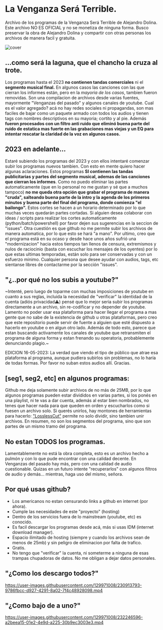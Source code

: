 # La Venganza Será Terrible.
Archivo de los programas de la Venganza Será Terrible de Alejandro Dolina. 
Este archivo NO ES OFICIAL y no se monetiza de ninguna forma.
Busco preservar la obra de Alejandro Dolina y compartir con otras personas los archivos de manera facil y gratuita.


![cover](https://user-images.githubusercontent.com/129971008/230121694-4c171696-2b0a-457e-b1ed-b0083489d38f.jpg)





## ...como será la laguna, que el chancho la cruza al trote.
Los programas hasta el 2023 __no contienen tandas comerciales__ ni el __segmento musical final.__ En algunos casos las canciones con las que cierran los informes están, pero en la *mayoria de los casos*, tambien fueron removidas.
Son una compilacion de archivos desde varias fuentes, mayormente "Venganzas del pasado" y algunos canales de youtube. 
Cual es el valor agregado? acá no hay redes sociales ni propagandas, son mas faciles de bajar como un paquete armado con todos los audios y tienen tags con nombres descriptivos en su mayoria; cortito y al pie. Además __fueron procesados con un filtro anti ruido que eliminó buena parte del ruido de estatica mas fuerte en las grabaciones mas viejas y un EQ para intentar rescatar la claridad de la voz en algunos casos.__

## 2023 en adelante...
Estaré subiendo los programas del 2023 y con ellos intentaré comenzar subir los programas nuevos tambien. Con esto en mente quiero hacer algunas aclaraciones. 
Estos programas __SI contienen las tandas publicitarias y partes del segmento musical, ademas de las canciones que cierran los informes__.
Como no puedo eliminar las partes automaticamente (que en lo personal no me gustan y sé que a muchos tampoco) __no me queda otra opción que grabar el programa de manera "cruda", salteando buena parte de la intro y la <interminable> agenda de los primeros minutos y buena parte del final del programa, donde comienza "el bailongo".__ Estos cortes se hacen a un horario determinado por lo que muchas veces quedarán partes cortadas. Si alguien desea colaborar con ideas / scripts para realizar los cortes automaticamente (python/batch/powershell) por favor dejen sus sugerencias en la seccion de "issues". Otra cuestión es que github no me permite subir los archivos de manera automatica, por lo que esto se hará "a mano". Por ultimo, creo que el programa está en su ocaso y desde hace unos años sufrió una "modernizacion" hacia estos tiempos tan llenos de censura, extremismos y nulos de raciocinio (basta con escuchar los mensajes de los oyentes) por lo que estas ultimas temporadas, están solo para ser conservadas y con un esfuerzo minimo. Cualquier persona que desee ayudar con audios, tags, etc sientanse libres de contactarme por la sección "issues".


## "¿..por qué no los subis a youtube?"
~Intenté, pero luego de toparme con muchas imposiciones de youtube en cuanto a sus reglas, incluida la necesidad de "verificar" la identidad de la cuenta (adiós privacidad⚠) pensé que lo mejor seria subir los programas directamente a un archivo, sin re-codificar y no depender de youtube. Lamento no poder usar esa plataforma para hacer llegar el programa a mas gente que no sabe de la existencia de github u otras plataformas, pero creo que este repositorio puede servir de fuente a alguien que esté dispuesto a hacerlo en youtube o en algun otro lado. Además de todo esto, parece que estan buscando activamente los canales de youtube que retransmiten el programa de alguna forma y estan frenando su operatoria, probablemente denunciando plagio.~
  
EDICION 16-05-2023: La verdad que viendo el tipo de público que atrae esa plataforma al programa, aunque pudiera subirlos sin problemas, no lo haría de todas formas. Por favor no suban estos audios allí. Gracias.

## [seg1, seg2, etc] en algunos programas:
Github me deja solamente subir archivos de no más de 25MB, por lo que algunos programas pueden estar divididos en varias partes, si los ponés en una playlist, ni te vas a dar cuenta, además al estar bien nombrados, no tenes que hacer nada para que queden en orden y escucharlos como si fuesen un archivo solo. Si querés unirlos, hay montones de herramientas para hacerlo: ["LosslessCut"](https://github.com/mifi/lossless-cut) permite no solo dividir, sino tambien unir archivos.
En resumen, no son los segmentos del programa, sino que son partes de un mismo tramo del programa.

## No estan TODOS los programas.
Lamentablemente no está la obra completa, esto es un archivo hecho a pulmón y con lo que pude encontrar con una calidad decente. En Venganzas del pasado hay más, pero con una calidad de audio cuestionable. Quizas en un futuro intente "recuperarlos" con algunos filtros de audio y demás... mientras, haga uso del mismo, señora.

## Por qué usas github?
- Los americanos no estan censurando links a github en internet (por ahora).
- Cumple las necesidades de este "proyecto" (hosting)
- Dentro de los servicios fuera de lo mainstream (youtube, etc) es conocido.
- Es facil descargar los programas desde acá, más si usas IDM (internet download manager).
- Espacio ilimitado de hosting (siempre y cuando los archivos sean de menos de 25mb) y sin peligro de eliminacion por falta de trafico.
- Gratis.
- No tengo que "verificar" la cuenta, ni someterme a ninguna de esas trampas chupadoras de datos. No me obligan a dejar datos personales.

## "¿Como los descargo todos?"
https://user-images.githubusercontent.com/129971008/230913793-9786fbcc-d927-4291-8a02-7f4c48928098.mp4

## "¿Como bajo de a uno?"
https://user-images.githubusercontent.com/129971008/232246596-a2beea15-01e2-4e9d-a225-30b9ec3003e3.mp4


